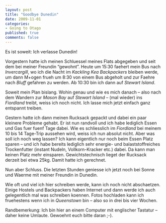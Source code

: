 ```yaml
--- 
layout: post
title: "Goodbye Dunedin"
date: 2009-11-01
categories: 
- Going to Otago
published: true
comments: false
---
```

Es ist soweit: Ich verlasse Dunedin!

<!-- more -->

Vorgestern hatte ich meinen Schluessel meines Flats abgegeben und seit dem bei meiner Freundin “gewohnt”. Heute um 15:30 faehert mein Bus nach *Invercargill*, wo ich die Nacht im *Kackling Kea Backpackers* bleiben werde, um dann M+ogen frueh um 8:30 von einem Bus abgeholt und zur Faehre nach *Bluff* gefahren zu werden. Ab 10:30 bin ich dann auf *Stewart Island*.

Soweit mein Plan bislang. Wohin genau und wie es mich danach – also nach dem Wandern zur *Mason Bay* auf *Stewart Island* – (mal wieder) ins *Fiordland* treibt, weiss ich noch nicht. Ich lasse mich jetzt einfach ganz entspannt treiben.

Gestern hatte ich dann meinen Rucksack gepackt und dabei ein paar kleinere Probleme gehabt. Er ist nun randvoll und ich habe lediglich Essen und Gas fuer fuenf Tage dabei. Wie es schliesslich im *Fiordland* bei meinem 10 bis 14 Tage-Trip aussehen wird, weiss ich nun absolut nicht. Aber was soll ich noch weg lassen? Ich kann eigentlich nur noch beim Essen Platz sparen – und ich habe bereits lediglich sehr energie- und balaststoffreiches Trockenfutter (instant Nudeln, Vollkorn-Kracker etc.) dabei. Da kann man keinen Platz mehr einsparen. Gewichtstechnisch lieget der Rucksack derzeit bei etwa 25kg. Damit hatte ich gerechnet.

Nun aber Schluss. Die letzten Stunden geniesse ich jetzt noch bei Sonne und Waerme mit meiner Freundin in Dunedin.

Wie oft und viel ich hier schreiben werde, kann ich noch nicht abschaetzen. Einige Hostels und Backpackers haben Internet und dann werde ich auch gelegentlich mal was schreiben koennen. Fotos hochladen kann ich fruehestens wenn ich in *Queenstown* bin – also so in drei bis vier Wochen.

Randbemerkung: Ich bin hier an einem Computer mit englischer Tastatur – daher keine Umlaute. Gewoehnt euch bitte daran ;-).
